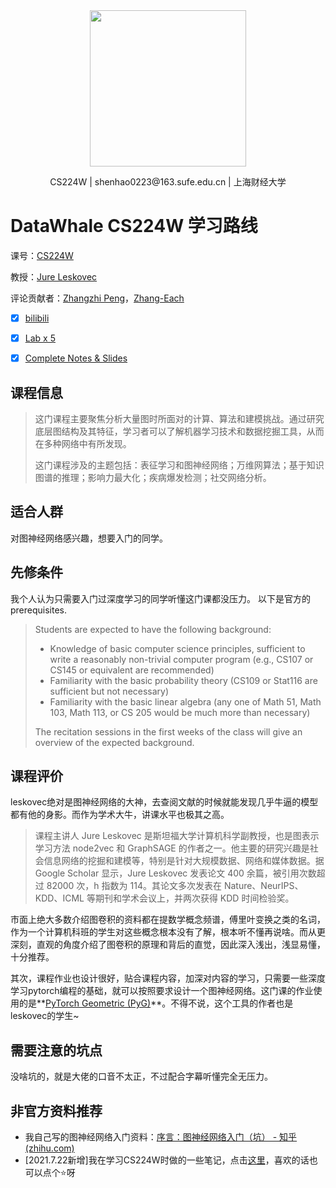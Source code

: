 <div align=center>
<img src="https://gitee.com/shenhao-stu/picgo/raw/master/Big-Data/logo.png" width="250">
</div>
<p align="center">CS224W | shenhao0223@163.sufe.edu.cn | 上海财经大学 </p>

# DataWhale CS224W 学习路线

课号：[CS224W](http://web.stanford.edu/class/cs224w/)

教授：[Jure Leskovec](https://profiles.stanford.edu/jure-leskovec)

评论贡献者：[Zhangzhi Peng](https://github.com/pengzhangzhi/)，[Zhang-Each](https://github.com/Zhang-Each)

- [x] [bilibili](https://www.bilibili.com/video/BV1RZ4y1c7Co/?spm_id_from=333.788.recommend_more_video.0)
- [x] [Lab x 5](http://web.stanford.edu/class/cs224w/projects.html)
- [x] [Complete Notes & Slides](http://web.stanford.edu/class/cs224w/index.html#schedule)

  

## 课程信息

> 这门课程主要聚焦分析大量图时所面对的计算、算法和建模挑战。通过研究底层图结构及其特征，学习者可以了解机器学习技术和数据挖掘工具，从而在多种网络中有所发现。
>
> 这门课程涉及的主题包括：表征学习和图神经网络；万维网算法；基于知识图谱的推理；影响力最大化；疾病爆发检测；社交网络分析。

## 适合人群

对图神经网络感兴趣，想要入门的同学。

## 先修条件

我个人认为只需要入门过深度学习的同学听懂这门课都没压力。 以下是官方的prerequisites.

> Students are expected to have the following background:
>
> - Knowledge of basic computer science principles, sufficient to write a reasonably non-trivial computer program (e.g., CS107 or CS145 or equivalent are recommended)
> - Familiarity with the basic probability theory (CS109 or Stat116 are sufficient but not necessary)
> - Familiarity with the basic linear algebra (any one of Math 51, Math 103, Math 113, or CS 205 would be much more than necessary)
>
> The recitation sessions in the first weeks of the class will give an overview of the expected background.

## 课程评价

leskovec绝对是图神经网络的大神，去查阅文献的时候就能发现几乎牛逼的模型都有他的身影。而作为学术大牛，讲课水平也极其之高。

> 课程主讲人 Jure Leskovec 是斯坦福大学计算机科学副教授，也是图表示学习方法 node2vec 和 GraphSAGE 的作者之一。他主要的研究兴趣是社会信息网络的挖掘和建模等，特别是针对大规模数据、网络和媒体数据。据 Google Scholar 显示，Jure Leskovec 发表论文 400 余篇，被引用次数超过 82000 次，h 指数为 114。其论文多次发表在 Nature、NeurIPS、KDD、ICML 等期刊和学术会议上，并两次获得 KDD 时间检验奖。

市面上绝大多数介绍图卷积的资料都在提数学概念频谱，傅里叶变换之类的名词，作为一个计算机科班的学生对这些概念根本没有了解，根本听不懂再说啥。而从更深刻，直观的角度介绍了图卷积的原理和背后的直觉，因此深入浅出，浅显易懂，十分推荐。

其次，课程作业也设计很好，贴合课程内容，加深对内容的学习，只需要一些深度学习pytorch编程的基础，就可以按照要求设计一个图神经网络。这门课的作业使用的是**[PyTorch Geometric (PyG)](https://github.com/rusty1s/pytorch_geometric)**。不得不说，这个工具的作者也是leskovec的学生~ 

## 需要注意的坑点

没啥坑的，就是大佬的口音不太正，不过配合字幕听懂完全无压力。

## 非官方资料推荐

- 我自己写的图神经网络入门资料：[序言：图神经网络入门（坑） - 知乎 (zhihu.com)](https://zhuanlan.zhihu.com/p/370944518)
- [2021.7.22新增]我在学习CS224W时做的一些笔记，点击[这里](https://github.com/Zhang-Each/Awesome-CS-Course-Learning-Notes/tree/master/cs224w-GraphML%26GNN)，喜欢的话也可以点个⭐呀
